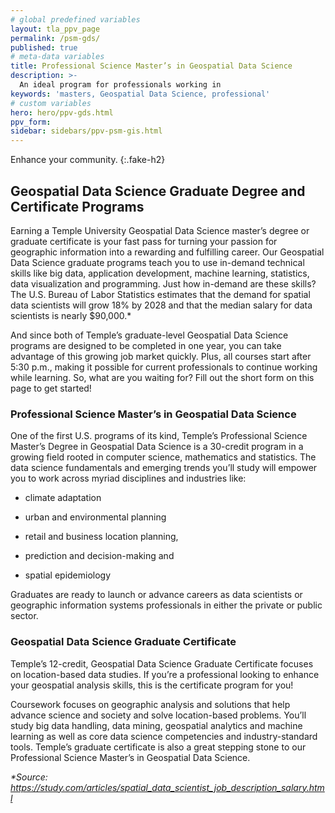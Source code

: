 ```yaml
---
# global predefined variables
layout: tla_ppv_page
permalink: /psm-gds/
published: true
# meta-data variables
title: Professional Science Master’s in Geospatial Data Science
description: >-
  An ideal program for professionals working in
keywords: 'masters, Geospatial Data Science, professional'  
# custom variables
hero: hero/ppv-gds.html
ppv_form: 
sidebar: sidebars/ppv-psm-gis.html
---
```

Enhance your community.
{:.fake-h2}

## Geospatial Data Science Graduate Degree and Certificate Programs
Earning a Temple University Geospatial Data Science master’s degree or graduate certificate is your fast pass for turning your passion for geographic information into a rewarding and fulfilling career. Our Geospatial Data Science graduate programs teach you to use in-demand technical skills like big data, application development, machine learning, statistics, data visualization and programming.
Just how in-demand are these skills? The U.S. Bureau of Labor Statistics estimates that the demand for spatial data scientists will grow 18% by 2028 and that the median salary for data scientists is nearly $90,000.*

And since both of Temple’s graduate-level Geospatial Data Science programs are designed to be completed in one year, you can take advantage of this growing job market quickly. Plus, all courses start after 5:30 p.m., making it possible for current professionals to continue working while learning.
So, what are you waiting for? Fill out the short form on this page to get started!

### Professional Science Master’s in Geospatial Data Science
One of the first U.S. programs of its kind, Temple’s Professional Science Master’s Degree in Geospatial Data Science is a 30-credit program in a growing field rooted in computer science, mathematics and statistics. The data science fundamentals and emerging trends you’ll study will empower you to work across myriad disciplines and industries like:

+ climate adaptation

+ urban and environmental planning

+ retail and business location planning,

+ prediction and decision-making and

+ spatial epidemiology

Graduates are ready to launch or advance careers as data scientists or geographic information systems professionals in either the private or public sector.

### Geospatial Data Science Graduate Certificate
Temple’s 12-credit, Geospatial Data Science Graduate Certificate focuses on location-based data studies. If you’re a professional looking to enhance your geospatial analysis skills, this is the certificate program for you! 

Coursework focuses on geographic analysis and solutions that help advance science and society and solve location-based problems. You’ll study big data handling, data mining, geospatial analytics and machine learning as well as core data science competencies and industry-standard tools.
Temple’s graduate certificate is also a great stepping stone to our Professional Science Master’s in Geospatial Data Science.
 
_*Source: https://study.com/articles/spatial_data_scientist_job_description_salary.html_

